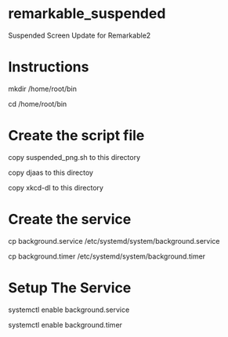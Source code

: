 # remarkable_suspended
Suspended Screen Update for Remarkable2
# Instructions

mkdir /home/root/bin

cd /home/root/bin

# Create the script file

copy suspended_png.sh to this directory

copy djaas to this directoy 

copy xkcd-dl to this directory 

# Create the service
cp background.service /etc/systemd/system/background.service

cp background.timer /etc/systemd/system/background.timer

# Setup The Service

systemctl enable background.service

systemctl enable background.timer
